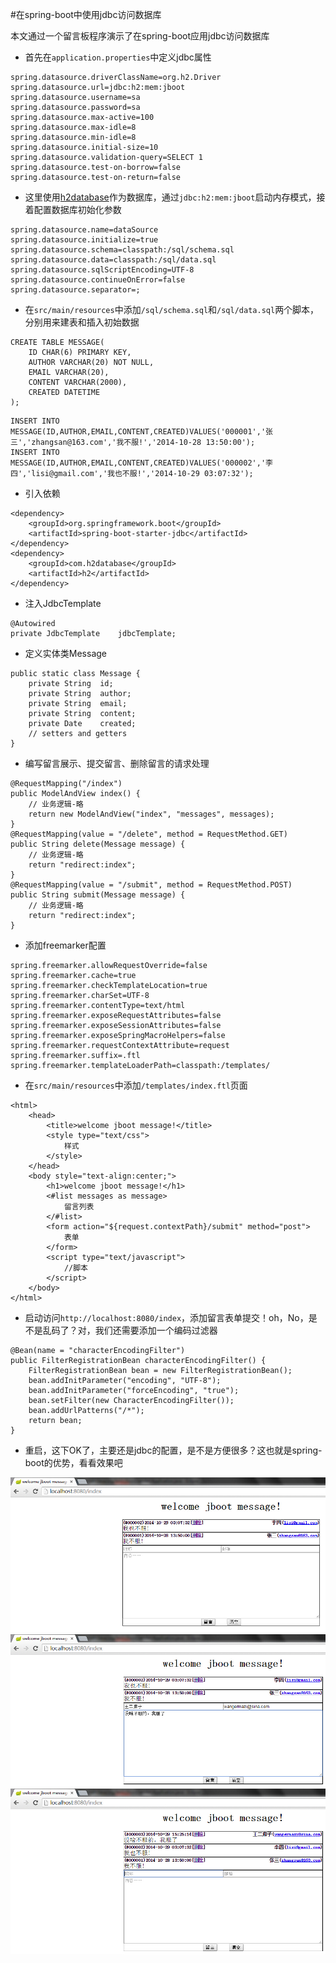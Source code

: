 #在spring-boot中使用jdbc访问数据库

本文通过一个留言板程序演示了在spring-boot应用jdbc访问数据库

*  首先在`application.properties`中定义jdbc属性

```
spring.datasource.driverClassName=org.h2.Driver
spring.datasource.url=jdbc:h2:mem:jboot
spring.datasource.username=sa
spring.datasource.password=sa
spring.datasource.max-active=100
spring.datasource.max-idle=8
spring.datasource.min-idle=8
spring.datasource.initial-size=10
spring.datasource.validation-query=SELECT 1
spring.datasource.test-on-borrow=false
spring.datasource.test-on-return=false
```

*  这里使用[h2database](http://www.h2database.com/)作为数据库，通过`jdbc:h2:mem:jboot`启动内存模式，接着配置数据库初始化参数

```
spring.datasource.name=dataSource
spring.datasource.initialize=true
spring.datasource.schema=classpath:/sql/schema.sql
spring.datasource.data=classpath:/sql/data.sql
spring.datasource.sqlScriptEncoding=UTF-8
spring.datasource.continueOnError=false
spring.datasource.separator=;
```

*  在`src/main/resources`中添加`/sql/schema.sql`和`/sql/data.sql`两个脚本，分别用来建表和插入初始数据

```
CREATE TABLE MESSAGE(
	ID CHAR(6) PRIMARY KEY,
	AUTHOR VARCHAR(20) NOT NULL,
	EMAIL VARCHAR(20),
	CONTENT VARCHAR(2000),
	CREATED DATETIME
);
```

```
INSERT INTO MESSAGE(ID,AUTHOR,EMAIL,CONTENT,CREATED)VALUES('000001','张三','zhangsan@163.com','我不服!','2014-10-28 13:50:00');
INSERT INTO MESSAGE(ID,AUTHOR,EMAIL,CONTENT,CREATED)VALUES('000002','李四','lisi@gmail.com','我也不服!','2014-10-29 03:07:32');
```

*  引入依赖

```
<dependency>
	<groupId>org.springframework.boot</groupId>
	<artifactId>spring-boot-starter-jdbc</artifactId>
</dependency>
<dependency>
	<groupId>com.h2database</groupId>
	<artifactId>h2</artifactId>
</dependency>
```

*  注入JdbcTemplate

```
@Autowired
private JdbcTemplate	jdbcTemplate;
```

*  定义实体类Message

```
public static class Message {
	private String	id;
	private String	author;
	private String	email;
	private String	content;
	private Date	created;
	// setters and getters 
}
```

*  编写留言展示、提交留言、删除留言的请求处理

```
@RequestMapping("/index")
public ModelAndView index() {
	// 业务逻辑-略
	return new ModelAndView("index", "messages", messages);
}
@RequestMapping(value = "/delete", method = RequestMethod.GET)
public String delete(Message message) {
	// 业务逻辑-略
	return "redirect:index";
}
@RequestMapping(value = "/submit", method = RequestMethod.POST)
public String submit(Message message) {
	// 业务逻辑-略 
	return "redirect:index";
}
```

*  添加freemarker配置

```
spring.freemarker.allowRequestOverride=false
spring.freemarker.cache=true
spring.freemarker.checkTemplateLocation=true
spring.freemarker.charSet=UTF-8
spring.freemarker.contentType=text/html
spring.freemarker.exposeRequestAttributes=false
spring.freemarker.exposeSessionAttributes=false
spring.freemarker.exposeSpringMacroHelpers=false
spring.freemarker.requestContextAttribute=request
spring.freemarker.suffix=.ftl
spring.freemarker.templateLoaderPath=classpath:/templates/
```

*  在`src/main/resources`中添加`/templates/index.ftl`页面

```
<html> 
	<head> 
		<title>welcome jboot message!</title>
		<style type="text/css">
			样式
		</style>
	</head> 
	<body style="text-align:center;">
		<h1>welcome jboot message!</h1>
		<#list messages as message>
			留言列表
		</#list>
		<form action="${request.contextPath}/submit" method="post">
			表单
		</form>
		<script type="text/javascript">
			//脚本
		</script>
	</body>
</html>
```

*  启动访问`http://localhost:8080/index`，添加留言表单提交！oh，No，是不是乱码了？对，我们还需要添加一个编码过滤器

```
@Bean(name = "characterEncodingFilter")
public FilterRegistrationBean characterEncodingFilter() {
	FilterRegistrationBean bean = new FilterRegistrationBean();
	bean.addInitParameter("encoding", "UTF-8");
	bean.addInitParameter("forceEncoding", "true");
	bean.setFilter(new CharacterEncodingFilter());
	bean.addUrlPatterns("/*");
	return bean;
}
```

*  重启，这下OK了，主要还是jdbc的配置，是不是方便很多？这也就是spring-boot的优势，看看效果吧

![](../resources/2014-10-29-jboot-jdbc-application/1.jpg)
![](../resources/2014-10-29-jboot-jdbc-application/2.jpg)
![](../resources/2014-10-29-jboot-jdbc-application/3.jpg)
